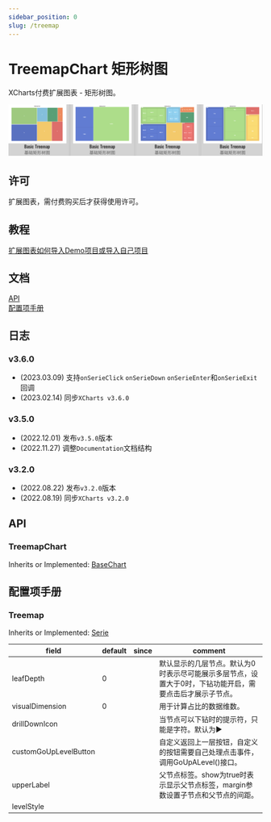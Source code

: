 ```yaml
---
sidebar_position: 0
slug: /treemap
---
```


# TreemapChart 矩形树图

XCharts付费扩展图表 - 矩形树图。

![treemap](img/treemap.png)

## 许可

扩展图表，需付费购买后才获得使用许可。

## 教程

[扩展图表如何导入Demo项目或导入自己项目](https://github.com/XCharts-Team/XCharts-Demo)

## 文档

[API](#api)  
[配置项手册](#配置项手册)  

## 日志

### v3.6.0

* (2023.03.09) 支持`onSerieClick` `onSerieDown` `onSerieEnter`和`onSerieExit`回调
* (2023.02.14) 同步`XCharts v3.6.0`

### v3.5.0

* (2022.12.01) 发布`v3.5.0`版本
* (2022.11.27) 调整`Documentation`文档结构

### v3.2.0

* (2022.08.22) 发布`v3.2.0`版本
* (2022.08.19) 同步`XCharts v3.2.0`

## API

### TreemapChart

Inherits or Implemented: [BaseChart](https://xcharts-team.github.io/docs/api#basechart)

## 配置项手册

### Treemap

Inherits or Implemented: [Serie](https://xcharts-team.github.io/docs/configuration#serie)

|field|default|since|comment|
|--|--|--|--|
|leafDepth|0||默认显示的几层节点。默认为0时表示尽可能展示多层节点，设置大于0时，下钻功能开启，需要点击后才展示子节点。
|visualDimension|0||用于计算占比的数据维数。
|drillDownIcon|||当节点可以下钻时的提示符，只能是字符。默认为▶
|customGoUpLevelButton|||自定义返回上一层按钮，自定义的按钮需要自己处理点击事件，调用GoUpALevel()接口。
|upperLabel|||父节点标签。show为true时表示显示父节点标签，margin参数设置子节点和父节点的间距。
|levelStyle|||


